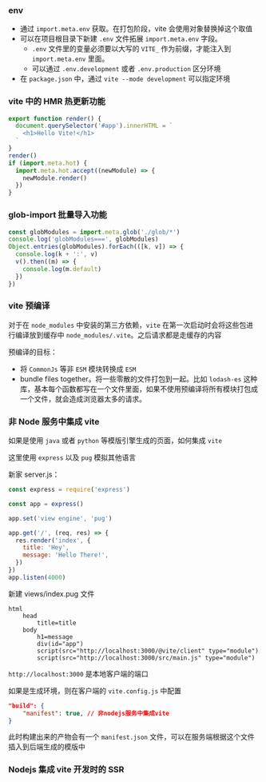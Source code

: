 ### env

- 通过 `import.meta.env` 获取。在打包阶段，vite 会使用对象替换掉这个取值
- 可以在项目根目录下新建 `.env` 文件拓展 `import.meta.env` 字段。
  - `.env` 文件里的变量必须要以大写的 `VITE_` 作为前缀，才能注入到 `import.meta.env` 里面。
  - 可以通过 `.env.development` 或者 `.env.production` 区分环境
- 在 `package.json` 中，通过 `vite --mode development` 可以指定环境

### vite 中的 HMR 热更新功能

```javascript
export function render() {
  document.querySelector('#app').innerHTML = `
    <h1>Hello Vite!</h1>
  `
}
render()
if (import.meta.hot) {
  import.meta.hot.accept((newModule) => {
    newModule.render()
  })
}
```

### glob-import 批量导入功能

```js
const globModules = import.meta.glob('./glob/*')
console.log('globModules===', globModules)
Object.entries(globModules).forEach(([k, v]) => {
  console.log(k + ':', v)
  v().then((m) => {
    console.log(m.default)
  })
})
```

### vite 预编译

对于在 `node_modules` 中安装的第三方依赖，`vite` 在第一次启动时会将这些包进行编译放到缓存中 `node_modules/.vite`。之后请求都是走缓存的内容

预编译的目标：

- 将 `CommonJs` 等非 `ESM` 模块转换成 `ESM`
- bundle files together。将一些零散的文件打包到一起。比如 `lodash-es` 这种库，基本每个函数都写在一个文件里面，如果不使用预编译将所有模块打包成一个文件，就会造成浏览器太多的请求。

### 非 Node 服务中集成 vite

如果是使用 `java` 或者 `python` 等模版引擎生成的页面，如何集成 `vite`

这里使用 `express` 以及 `pug` 模拟其他语言

新家 server.js：

```javascript
const express = require('express')

const app = express()

app.set('view engine', 'pug')

app.get('/', (req, res) => {
  res.render('index', {
    title: 'Hey',
    message: 'Hello There!',
  })
})
app.listen(4000)
```

新建 views/index.pug 文件

```pug
html
    head
        title=title
    body
        h1=message
        div(id="app")
        script(src="http://localhost:3000/@vite/client" type="module")
        script(src="http://localhost:3000/src/main.js" type="module")
```

`http://localhost:3000` 是本地客户端的端口

如果是生成环境，则在客户端的 `vite.config.js` 中配置

```json
"build": {
    "manifest": true, // 非nodejs服务中集成vite
}
```

此时构建出来的产物会有一个 `manifest.json` 文件，可以在服务端根据这个文件插入到后端生成的模版中

### Nodejs 集成 vite 开发时的 SSR
